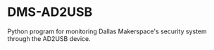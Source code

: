 DMS-AD2USB
==========

Python program for monitoring Dallas Makerspace's security system through the AD2USB device.
